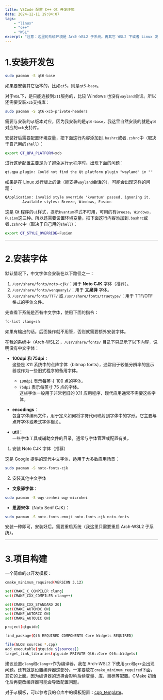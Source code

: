 ```yaml
---
title: VSCode 配置 C++ Qt 开发环境
date: 2024-12-11 19:04:07
tags:
    - "linux"
    - "c++"
    - "WSL"
excerpt: "注意：这里的系统环境是 Arch-WSL2 子系统。再其它 WSL2 下或者 Linux 发行版下该教程都有用。"
---
```



# 1.安装开发包

```bash
sudo pacman -S qt6-base
```
如果要安装其它版本的，比如`qt5`，则是`qt5-base`。

对于`WSL`下，是只能连接到`x11`服务的，比较 Windows 也没有`wayland`会话。所以还需要安装`xcb`支持库：
```bash
sudo pacman -S qt6-xcb-private-headers
```
需要与安装的`qt`版本对应，因为我安装的是`qt6-base`，我这里自然安装的就是`qt6`对应的`xcb`支持库。

安装好后需要配置环境变量，把下面这行内容添加到`.bashrc`或者`.zshrc`中（取决于自己用的`shell`）：
```bash
export QT_QPA_PLATFORM=xcb
```

进行这步配置主要是为了避免运行`qt`程序时，出现下面的问题：
```txt
qt.qpa.plugin: Could not find the Qt platform plugin "wayland" in ""
```

如果是在 Linux 发行版上的话（能支持`wayland`会话的），可能会出现这样的问题：
```txt
QApplication: invalid style override 'kvantum' passed, ignoring it.
        Available styles: Breeze, Windows, Fusion
```
这是 Qt 程序的`ui`样式，提示`kvantum`样式不可用，可用的有`Breeze`，`Windows`，`Fusion`这三种。所以还需要设置环境变量，把下面这行内容添加到`.bashrc`或者`.zshrc`中（取决于自己用的`shell`）：
```bash
export QT_STYLE_OVERRIDE=Fusion
```

---

# 2.安装字体

默认情况下，中文字体会安装在以下路径之一：

1. `/usr/share/fonts/noto-cjk/`：用于 **Noto CJK** 字体（推荐）。
2. `/usr/share/fonts/wenquanyi/`：用于 **文泉驿** 字体。
3. `/usr/share/fonts/TTF/` 或 `/usr/share/fonts/truetype/`：用于 TTF/OTF 格式的字体文件。

先查看下系统是否有中文字体，使用下面的指令：
```bash
fc-list :lang=zh
```
如果有输出的话，后面操作就不用管，否则就需要额外安装字体。

在我的系统中（Arch-WSL2），`/usr/share/fonts/` 目录下只显示了以下内容，说明没有中文字体：

- **100dpi 和 75dpi**：  
  这些是 X11 系统中的点阵字体（bitmap fonts），通常用于较低分辨率的显示器或作为一些旧式程序的备用字体。  
  - `100dpi` 表示每英寸 100 点的字体。
  - `75dpi` 表示每英寸 75 点的字体。  
  这些字体一般用于非常老旧的 X11 应用程序，现代应用通常不需要这些字体。

- **encodings**：  
  包含字体编码文件，用于定义如何将字符代码映射到字体中的字形。它主要与点阵字体或老式字体相关。

- **util**：  
  一些字体工具或辅助文件的目录，通常与字体管理或配置有关。

1. 安装 Noto CJK 字体（推荐）

这是 Google 提供的现代中文字体，适用于大多数应用场景：

```bash
sudo pacman -S noto-fonts-cjk
```

2. 安装其他中文字体

- **文泉驿字体**：
```bash
sudo pacman -S wqy-zenhei wqy-microhei
```
- **思源宋体**（Noto Serif CJK）：
```bash
sudo pacman -S noto-fonts-emoji noto-fonts-cjk noto-fonts
```

安装一种即可，安装好后，需要重启系统（我这里只需要重启 Arch-WSL2 子系统）。

---

# 3.项目构建

一个简单的`qt`开发模板：
```bash
cmake_minimum_required(VERSI0N 3.12)

set(CMAKE_C_COMPILER clang)
set(CMAKE_CXX_COMPILER clang++)

set(CMAKE_CXX_STANDARD 20)
set(CMAKE_AUTOMOC ON)
set(CMAKE_AUTORCC ON)
set(CMAKE_AUTOUIC ON)

project(qtguide)

find_package(Qt6 REQUIRED COMPONENTS Core Widgets REQUIRED)

file(GLOB sources *.cpp)
add_executable(qtguide ${sources})
target_link_libraries(qtguide PRIVATE Qt6::Core Qt6::Widgets)
```
建议设置`clang`和`clang++`作为编译器。我在 Arch-WSL2 下使用`gcc`和`g++`会出现问题。还有就是设置编译器这部分，一定要放在`cmake_minimum_required`下面，其它的上面。因为编译器的选择会影响后续变量、库、目标等配置。CMake 初始化后再更改编译器可能会导致配置问题。

对于`qt`模板，可以参考我的仓库中的模板配置：[cpp_template](https://github.com/loskyertt/cpp_template)。